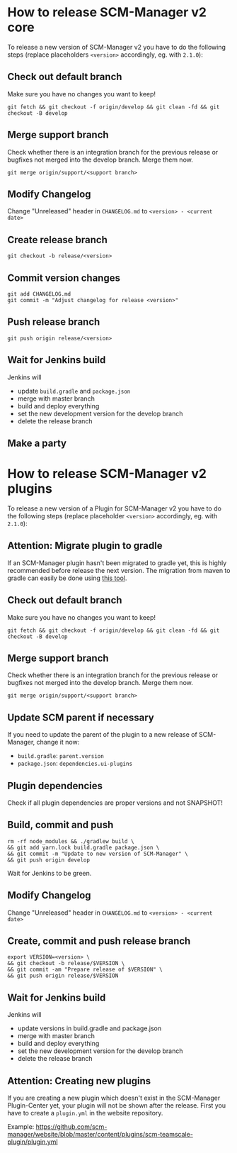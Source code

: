 # How to release SCM-Manager v2 core


To release a new version of SCM-Manager v2 you have to do the following steps (replace placeholders `<version>` accordingly, eg. with `2.1.0`):

## Check out default branch

Make sure you have no changes you want to keep!

```
git fetch && git checkout -f origin/develop && git clean -fd && git checkout -B develop
```

## Merge support branch

Check whether there is an integration branch for the previous release or bugfixes not merged into the develop branch. Merge them now.

```
git merge origin/support/<support branch>
```

## Modify Changelog

Change "Unreleased" header in `CHANGELOG.md` to  `<version> - <current date>`

## Create release branch

`git checkout -b release/<version>`

## Commit version changes

```
git add CHANGELOG.md
git commit -m "Adjust changelog for release <version>"
```

## Push release branch

`git push origin release/<version>`

## Wait for Jenkins build

Jenkins will

- update `build.gradle` and `package.json`
- merge with master branch
- build and deploy everything
- set the new development version for the develop branch
- delete the release branch

## Make a party

# How to release SCM-Manager v2 plugins

To release a new version of a Plugin for SCM-Manager v2 you have to do the following steps (replace placeholder `<version>` accordingly, eg. with `2.1.0`):

## Attention: Migrate plugin to gradle
If an SCM-Manager plugin hasn't been migrated to gradle yet, this is highly recommended before release the next version.
The migration from maven to gradle can easily be done using [this tool](https://github.com/scm-manager/smp-maven-to-gradle).

## Check out default branch

Make sure you have no changes you want to keep!

```
git fetch && git checkout -f origin/develop && git clean -fd && git checkout -B develop
```

## Merge support branch

Check whether there is an integration branch for the previous release or bugfixes not merged into the develop branch. Merge them now.

```
git merge origin/support/<support branch>
```

## Update SCM parent if necessary

If you need to update the parent of the plugin to a new release of SCM-Manager, change it now:

- `build.gradle`: `parent.version`
- `package.json`: `dependencies.ui-plugins`

## Plugin dependencies

Check if all plugin dependencies are proper versions and not SNAPSHOT!

## Build, commit and push

```
rm -rf node_modules && ./gradlew build \
&& git add yarn.lock build.gradle package.json \
&& git commit -m "Update to new version of SCM-Manager" \
&& git push origin develop
```

Wait for Jenkins to be green.

## Modify Changelog

Change "Unreleased" header in `CHANGELOG.md` to  `<version> - <current date>`

## Create, commit and push release branch

```
export VERSION=<version> \
&& git checkout -b release/$VERSION \
&& git commit -am "Prepare release of $VERSION" \
&& git push origin release/$VERSION
```

## Wait for Jenkins build

Jenkins will

- update versions in build.gradle and package.json
- merge with master branch
- build and deploy everything
- set the new development version for the develop branch
- delete the release branch

## Attention: Creating new plugins
If you are creating a new plugin which doesn't exist in the SCM-Manager Plugin-Center yet, your plugin will not be shown after the release. 
First you have to create a `plugin.yml` in the website repository. 

Example: https://github.com/scm-manager/website/blob/master/content/plugins/scm-teamscale-plugin/plugin.yml

